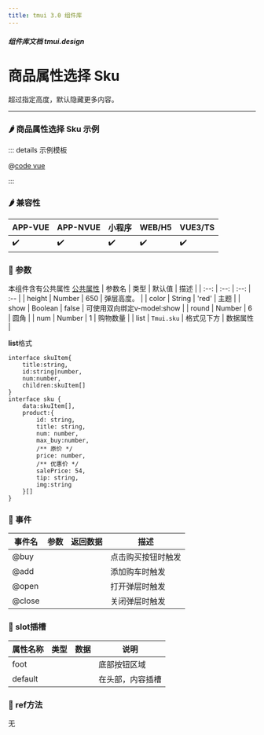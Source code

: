 ```yaml
---
title: tmui 3.0 组件库
---
```


<dirtoc></dirtoc>

##### 组件库文档 tmui.design

# 商品属性选择 Sku
超过指定高度，默认隐藏更多内容。

---

### :hot_pepper: 商品属性选择 Sku 示例

<webview url="https://tmui.design/h5/#/pages/yewu/sku"></webview>

::: details 示例模板

@[code vue](pages/yewu/sku.nvue)

:::

### :hot_pepper: 兼容性

| APP-VUE | APP-NVUE | 小程序 | WEB/H5 | VUE3/TS |
| --- | --- | --- | --- | --- |
| :heavy_check_mark: | :heavy_check_mark: | :heavy_check_mark: | :heavy_check_mark: | :heavy_check_mark: |

### :seedling: 参数
本组件含有公共属性 [公共属性](/doc/spec/组件公共样式.md)
| 参数名 | 类型 | 默认值 | 描述 |
| :--: | :--: | :--: | :-- |
| height | Number | 650 | 弹层高度。 |
| color | String | 'red' | 主题 |
| show | Boolean | false | 可使用双向绑定v-model:show |
| round | Number | 6 | 圆角 |
| num | Number | 1 | 购物数量 |
| list | `Tmui.sku` | 格式见下方 | 数据属性 |

**list**格式
```
interface skuItem{
	title:string,
	id:string|number,
	num:number,
	children:skuItem[]
}
interface sku {
	data:skuItem[],
	product:{
		id: string, 
		title: string, 
		num: number,
		max_buy:number,
		/** 原价 */
		price: number, 
		/** 优惠价 */
		salePrice: 54, 
		tip: string,
		img:string
	}[]
}
```

### :rose: 事件
| 事件名 | 参数 | 返回数据 | 描述 |
| --- | --- | --- | --- |
| @buy |  |  | 点击购买按钮时触发 |
| @add |  |  | 添加购车时触发 |
| @open |  |  | 打开弹层时触发 |
| @close |  |  | 关闭弹层时触发 |

### :corn: slot插槽
| 属性名称 | 类型 | 数据 | 说明 |
| --- | --- | --- | --- |
| foot |  |  | 底部按钮区域 |
| default |  |  | 在头部，内容插槽 |

### :green_salad: ref方法
无

